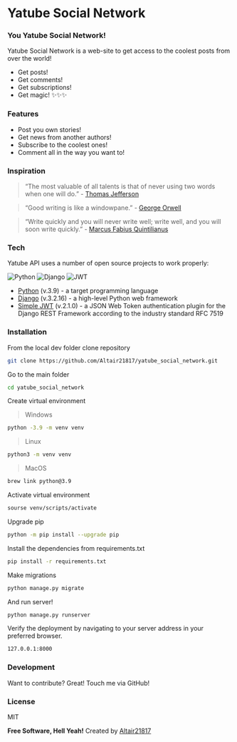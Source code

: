# Yatube Social Network

### You Yatube Social Network! 

Yatube Social Network is a web-site to get access to the coolest posts from over the world!

- Get posts! 
- Get comments!
- Get subscriptions!
- Get magic! ✨✨✨

### Features

- Post you own stories!
- Get news from another authors!
- Subscribe to the coolest ones!
- Comment all in the way you want to!

### Inspiration

> “The most valuable of all talents is that of never using two words when one will do.”
\- [Thomas Jefferson](https://en.wikipedia.org/wiki/Thomas_Jefferson)

> “Good writing is like a windowpane.”
\- [George Orwell](https://en.wikipedia.org/wiki/George_Orwell)

> “Write quickly and you will never write well; write well, and you will soon write quickly.”
\- [Marcus Fabius Quintilianus](https://en.wikipedia.org/wiki/Quintilian)


### Tech

Yatube API uses a number of open source projects to work properly:

![Python](https://img.shields.io/badge/python-3670A0?style=for-the-badge&logo=python&logoColor=ffdd54) ![Django](https://img.shields.io/badge/django-%23092E20.svg?style=for-the-badge&logo=django&logoColor=white) ![JWT](https://img.shields.io/badge/JWT-black?style=for-the-badge&logo=JSON%20web%20tokens)
- [Python] (v.3.9) - a target programming language
- [Django] (v.3.2.16) - a high-level Python web framework
- [Simple JWT] (v.2.1.0) - a JSON Web Token authentication plugin for the Django REST Framework according to the industry standard RFC 7519

### Installation

From the local dev folder clone repository

```sh
git clone https://github.com/Altair21817/yatube_social_network.git
```

Go to the main folder

```sh
cd yatube_social_network
```


Create virtual environment

> Windows

```sh
python -3.9 -m venv venv
```

> Linux

```sh
python3 -m venv venv
```

> MacOS

```sh
brew link python@3.9
```

Activate virtual environment

```sh
sourse venv/scripts/activate
```

Upgrade pip

```sh
python -m pip install --upgrade pip
```

Install the dependencies from requirements.txt

```sh
pip install -r requirements.txt
```

Make migrations

```sh
python manage.py migrate
```

And run server!

```sh
python manage.py runserver
```

Verify the deployment by navigating to your server address in
your preferred browser.

```sh
127.0.0.1:8000
```

### Development

Want to contribute? Great! Touch me via GitHub!

### License

MIT

**Free Software, Hell Yeah!**
Created by [Altair21817]

[Altair21817]: <https://github.com/Altair21817>
[Python]: <https://www.python.org/>
[Django]: <https://www.djangoproject.com/>
[Simple JWT]: <https://django-rest-framework-simplejwt.readthedocs.io/en/latest/>
